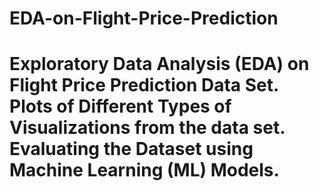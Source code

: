 # EDA-on-Flight-Price-Prediction
# Exploratory Data Analysis (EDA) on Flight Price Prediction Data Set.                                                                                              Plots of Different Types of Visualizations from the data set.                                                                                                        Evaluating the Dataset using Machine Learning (ML) Models.

